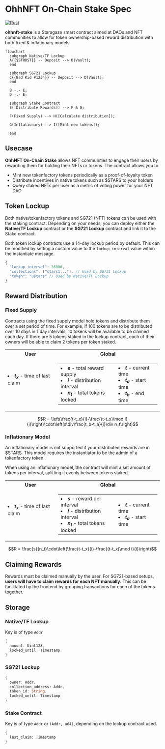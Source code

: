 # OhhNFT On-Chain Stake Spec

[![Rust](https://github.com/ohhNFT/sg721-stake/actions/workflows/rust.yml/badge.svg)](https://github.com/ohhNFT/sg721-stake/actions/workflows/rust.yml)

**ohhnft-stake** is a Staragaze smart contract aimed at DAOs and NFT communities to allow for token ownership-based reward distribution with both fixed & inflationary models.

```mermaid
flowchart
  subgraph Native/TF Lockup
  A{{$STRDST}} -- Deposit --> B(Vault);
  end

  subgraph SG721 Lockup
  C{{Bad Kid #1234}} -- Deposit --> D(Vault);
  end

  B -.- E;
  D -.- E;

  subgraph Stake Contract
  E([Distribute Rewards]) --> F & G;

  F(Fixed Supply) --> H([Calculate distribution]);

  G(Inflationary) --> I([Mint new tokens]);

  end
```

## Usecase

**OhhNFT On-Chain Stake** allows NFT communities to engage their users by rewarding them for holding their NFTs or tokens. The contract allows you to:

- Mint new tokenfactory tokens periodically as a proof-of-loyalty token
- Distribute incentives in native tokens such as $STARS to your holders
- Query staked NFTs per user as a metric of voting power for your NFT DAO

## Token Lockup

Both native/tokenfactory tokens and SG721 (NFT) tokens can be used with the staking contract. Depending on your needs, you can deploy either the **Native/TF Lockup** contract or the **SG721 Lockup** contract and link it to the Stake contract.

Both token lockup contracts use a 14-day lockup period by default. This can be modified by setting a custom value to the `lockup_interval` value within the instantiate message.

```js
{
  "lockup_interval": 36000,
  "collections": ["stars1..."], // Used by SG721 Lockup
  "token": "ustars" // Used by Native/TF Lockup
}
```

## Reward Distribution

### Fixed Supply

Contracts using the fixed supply model hold tokens and distribute them over a set period of time. For example, if 100 tokens are to be distributed over 10 days in 1 day intervals, 10 tokens will be available to be claimed each day. If there are 5 tokens staked in the lockup contract, each of their owners will be able to claim 2 tokens per token staked.

<table>
  <tr>
    <th>User</th>
    <th>Global</th>
  </tr>
  <tr>
  <td>
    <table>
      <li>
        <b><i>t<sub>x</sub></i></b> - time of last claim
      </li>
    </table>
  </td>
  <td>
    <table>
      <td>
        <li>
          <b><i>s</i></b> - total reward supply
        </li>
        <li>
          <b><i>i</i></b> - distribution interval
        </li>
        <li>
          <b><i>n<sub>t</sub></i></b> - total tokens locked
        </li>
      </td>
      <td>
      <li>
        <b><i>t</i></b> - current time
      </li>
      <li>
        <b><i>t<sub>a</i></b> - start time
      </li>
      <li>
        <b><i>t<sub>b</sub></i></b> - end time
      </li>
    </td>
    </table>
  </td>
  </tr>
</table>

$$R = \left(\frac{t-t_x}{i}-\frac{(t-t_x)\mod i}{i}\right)\cdot\left(s\div\frac{t_b-t_a}{i}\div n_t\right)$$

### Inflationary Model

An inflationary model is not supported if your distributed rewards are in $STARS. This model requires the instantiator to be the admin of a tokenfactory token.

When using an inflationary model, the contract will mint a set amount of tokens per interval, splitting it evenly between tokens staked.

<table>
  <tr>
    <th>User</th>
    <th>Global</th>
  </tr>
  <tr>
  <td>
    <table>
      <li>
        <b><i>t<sub>x</sub></i></b> - time of last claim
      </li>
    </table>
  </td>
  <td>
    <table>
      <td>
        <li>
          <b><i>s</i></b> - reward per interval
        </li>
        <li>
          <b><i>i</i></b> - distribution interval
        </li>
        <li>
          <b><i>n<sub>t</sub></i></b> - total tokens locked
        </li>
      </td>
      <td>
      <li>
        <b><i>t</i></b> - current time
      </li>
      <li>
        <b><i>t<sub>a</i></b> - start time
      </li>
    </td>
    </table>
  </td>
  </tr>
</table>

$$R = \frac{s}{n_t}\cdot\left(\frac{t-t_x}{i}-\frac{(t-t_x)\mod i}{i}\right)$$

## Claiming Rewards

Rewards must be claimed manually by the user. For SG721-based setups, **users will have to claim rewards for each NFT manually**. This can be facilitated by the frontend by grouping transactions for each of the tokens together.

## Storage

### Native/TF Lockup

Key is of type `Addr`

```rust
{
  amount: Uint128,
  locked_until: Timestamp
}
```

### SG721 Lockup

```rust
{
  owner: Addr,
  collection_address: Addr,
  token_id: String,
  locked_until: Timestamp
}
```

### Stake Contract

Key is of type `Addr` or `(Addr, u64)`, depending on the lockup contract used.

```rust
{
  last_claim: Timestamp
}
```
